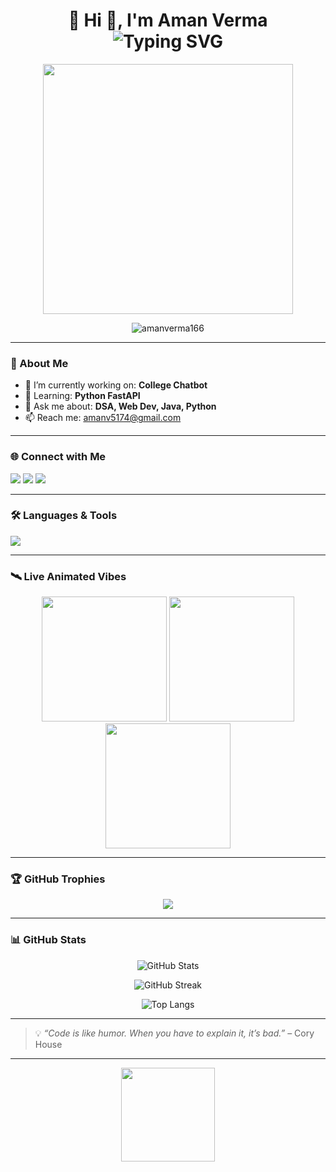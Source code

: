 <h1 align="center">
  🚀 Hi 👋, I'm Aman Verma  
  <br/>
  <img src="https://readme-typing-svg.herokuapp.com?font=Fira+Code&size=24&pause=1000&color=2F80ED&center=true&vCenter=true&width=500&lines=Software+Developer;College+Chatbot+Builder;Python+%7C+Java+%7C+FastAPI+Learner;Open+Source+Contributor" alt="Typing SVG" />
</h1>

<p align="center">
  <img src="https://media.giphy.com/media/L1R1tvI9svkIWwpVYr/giphy.gif" width="400"/>
</p>

<p align="center">
  <img src="https://komarev.com/ghpvc/?username=amanverma166&label=Profile+Views&color=blueviolet&style=flat" alt="amanverma166" />
</p>

---

### 🔧 About Me

- 🔭 I’m currently working on: **College Chatbot**  
- 🌱 Learning: **Python FastAPI**  
- 💬 Ask me about: **DSA, Web Dev, Java, Python**  
- 📫 Reach me: [amanv5174@gmail.com](mailto:amanv5174@gmail.com)

---

### 🌐 Connect with Me

<p align="left">
  <a href="mailto:amanv5174@gmail.com"><img src="https://img.shields.io/badge/Gmail-D14836?style=for-the-badge&logo=gmail&logoColor=white" /></a>
  <a href="https://www.linkedin.com/in/your-linkedin"><img src="https://img.shields.io/badge/LinkedIn-blue?style=for-the-badge&logo=linkedin&logoColor=white" /></a>
  <a href="https://github.com/amanverma166"><img src="https://img.shields.io/badge/GitHub-000?style=for-the-badge&logo=github&logoColor=white" /></a>
</p>

---

### 🛠 Languages & Tools

<p align="left">
  <img src="https://skillicons.dev/icons?i=java,python,cpp,c,html,css,js,spring,fastapi,mysql,postgresql,oracle,figma,git,github,postman" />
</p>

---

### 🛰️ Live Animated Vibes

<p align="center">
  <img src="https://media.giphy.com/media/YQitE4YNQNahy/giphy.gif" width="200"/>
  <img src="https://media.giphy.com/media/3o7TKtnuHOHHUjR38Y/giphy.gif" width="200"/>
  <img src="https://media.giphy.com/media/xT9IgG50Fb7Mi0prBC/giphy.gif" width="200"/>
</p>

---

### 🏆 GitHub Trophies

<p align="center">
  <img src="https://github-profile-trophy.vercel.app/?username=amanverma166&theme=tokyonight&row=2&column=3" />
</p>

---

### 📊 GitHub Stats

<p align="center">
  <img src="https://github-readme-stats.vercel.app/api?username=amanverma166&show_icons=true&theme=radical" alt="GitHub Stats" />
</p>

<p align="center">
  <img src="https://github-readme-streak-stats.herokuapp.com/?user=amanverma166&theme=tokyonight" alt="GitHub Streak" />
</p>

<p align="center">
  <img src="https://github-readme-stats.vercel.app/api/top-langs/?username=amanverma166&layout=compact&theme=radical" alt="Top Langs" />
</p>

---

> 💡 *“Code is like humor. When you have to explain it, it’s bad.”* – Cory House

---

<p align="center">
  <img src="https://media.giphy.com/media/QNFhOolVeCzPQ2Mx85/giphy.gif" width="150" />
</p>
